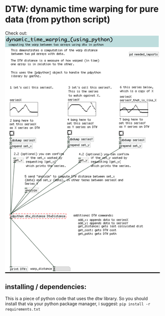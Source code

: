 # DTW: dynamic time warping for pure data (from python script)

Check out:
![dtw-help.pd](https://raw.githubusercontent.com/PedroLopes/pd-plopes/master/plopes/screenshots_how_to_use/dtw.png)

## installing / dependencies:
This is a piece of python code that uses the dtw library. 
So you should install that via your python package manager, i suggest:
`pip install -r requirements.txt`

